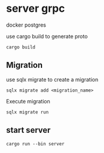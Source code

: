 # server grpc
docker postgres

use cargo build to generate proto
```shell
cargo build
```

## Migration
use sqlx migrate to create a migration
```shell
sqlx migrate add <migration_name>
```

Execute migration
```shell
sqlx migrate run
```

## start server
```shell
cargo run --bin server
```

